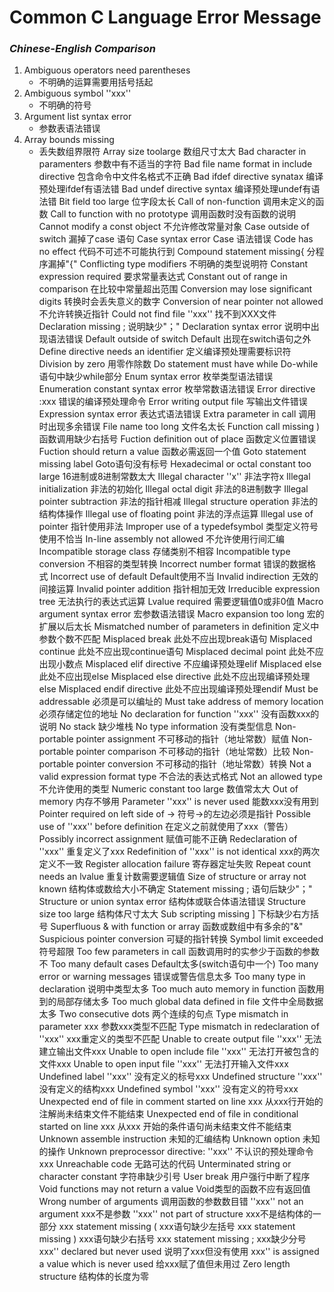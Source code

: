 # **Common C Language Error Message**

### *Chinese-English Comparison*

1. Ambiguous operators need parentheses
	* 不明确的运算需要用括号括起
2. Ambiguous symbol ''xxx''
 	* 不明确的符号
3. Argument list syntax error
	* 参数表语法错误
4. Array bounds missing
	* 丢失数组界限符
Array size toolarge
数组尺寸太大
Bad character in paramenters
参数中有不适当的字符
Bad file name format in include directive
包含命令中文件名格式不正确
Bad ifdef directive synatax
编译预处理ifdef有语法错
Bad undef directive syntax
编译预处理undef有语法错
Bit field too large
位字段太长
Call of non-function
调用未定义的函数
Call to function with no prototype
调用函数时没有函数的说明
Cannot modify a const object
不允许修改常量对象
Case outside of switch
漏掉了case 语句
Case syntax error
Case 语法错误
Code has no effect
代码不可述不可能执行到
Compound statement missing{
分程序漏掉"{"
Conflicting type modifiers
不明确的类型说明符
Constant expression required
要求常量表达式
Constant out of range in comparison
在比较中常量超出范围
Conversion may lose significant digits
转换时会丢失意义的数字
Conversion of near pointer not allowed
不允许转换近指针
Could not find file ''xxx''
找不到XXX文件
Declaration missing ;
说明缺少"；"
Declaration syntax error
说明中出现语法错误
Default outside of switch
Default 出现在switch语句之外
Define directive needs an identifier
定义编译预处理需要标识符
Division by zero
用零作除数
Do statement must have while
Do-while语句中缺少while部分
Enum syntax error
枚举类型语法错误
Enumeration constant syntax error
枚举常数语法错误
Error directive :xxx
错误的编译预处理命令
Error writing output file
写输出文件错误
Expression syntax error
表达式语法错误
Extra parameter in call
调用时出现多余错误
File name too long
文件名太长
Function call missing )
函数调用缺少右括号
Fuction definition out of place
函数定义位置错误
Fuction should return a value
函数必需返回一个值
Goto statement missing label
Goto语句没有标号
Hexadecimal or octal constant too large
16进制或8进制常数太大
Illegal character ''x''
非法字符x
Illegal initialization
非法的初始化
Illegal octal digit
非法的8进制数字
Illegal pointer subtraction
非法的指针相减
Illegal structure operation
非法的结构体操作
Illegal use of floating point
非法的浮点运算
Illegal use of pointer
指针使用非法
Improper use of a typedefsymbol
类型定义符号使用不恰当
In-line assembly not allowed
不允许使用行间汇编
Incompatible storage class
存储类别不相容
Incompatible type conversion
不相容的类型转换
Incorrect number format
错误的数据格式
Incorrect use of default
Default使用不当
Invalid indirection
无效的间接运算
Invalid pointer addition
指针相加无效
Irreducible expression tree
无法执行的表达式运算
Lvalue required
需要逻辑值0或非0值
Macro argument syntax error
宏参数语法错误
Macro expansion too long
宏的扩展以后太长
Mismatched number of parameters in definition
定义中参数个数不匹配
Misplaced break
此处不应出现break语句
Misplaced continue
此处不应出现continue语句
Misplaced decimal point
此处不应出现小数点
Misplaced elif directive
不应编译预处理elif
Misplaced else
此处不应出现else
Misplaced else directive
此处不应出现编译预处理else
Misplaced endif directive
此处不应出现编译预处理endif
Must be addressable
必须是可以编址的
Must take address of memory location
必须存储定位的地址
No declaration for function ''xxx''
没有函数xxx的说明
No stack
缺少堆栈
No type information
没有类型信息
Non-portable pointer assignment
不可移动的指针（地址常数）赋值
Non-portable pointer comparison
不可移动的指针（地址常数）比较
Non-portable pointer conversion
不可移动的指针（地址常数）转换
Not a valid expression format type
不合法的表达式格式
Not an allowed type
不允许使用的类型
Numeric constant too large
数值常太大
Out of memory
内存不够用
Parameter ''xxx'' is never used
能数xxx没有用到
Pointer required on left side of ->
符号->的左边必须是指针
Possible use of ''xxx'' before definition
在定义之前就使用了xxx（警告）
Possibly incorrect assignment
赋值可能不正确
Redeclaration of ''xxx''
重复定义了xxx
Redefinition of ''xxx'' is not identical
xxx的两次定义不一致
Register allocation failure
寄存器定址失败
Repeat count needs an lvalue
重复计数需要逻辑值
Size of structure or array not known
结构体或数给大小不确定
Statement missing ;
语句后缺少"；"
Structure or union syntax error
结构体或联合体语法错误
Structure size too large
结构体尺寸太大
Sub scripting missing ]
下标缺少右方括号
Superfluous & with function or array
函数或数组中有多余的"&"
Suspicious pointer conversion
可疑的指针转换
Symbol limit exceeded
符号超限
Too few parameters in call
函数调用时的实参少于函数的参数不
Too many default cases
Default太多(switch语句中一个)
Too many error or warning messages
错误或警告信息太多
Too many type in declaration
说明中类型太多
Too much auto memory in function
函数用到的局部存储太多
Too much global data defined in file
文件中全局数据太多
Two consecutive dots
两个连续的句点
Type mismatch in parameter xxx
参数xxx类型不匹配
Type mismatch in redeclaration of ''xxx''
xxx重定义的类型不匹配
Unable to create output file ''xxx''
无法建立输出文件xxx
Unable to open include file ''xxx''
无法打开被包含的文件xxx
Unable to open input file ''xxx''
无法打开输入文件xxx
Undefined label ''xxx''
没有定义的标号xxx
Undefined structure ''xxx''
没有定义的结构xxx
Undefined symbol ''xxx''
没有定义的符号xxx
Unexpected end of file in comment started on line xxx
从xxx行开始的注解尚未结束文件不能结束
Unexpected end of file in conditional started on line xxx
从xxx 开始的条件语句尚未结束文件不能结束
Unknown assemble instruction
未知的汇编结构
Unknown option
未知的操作
Unknown preprocessor directive: ''xxx''
不认识的预处理命令xxx
Unreachable code
无路可达的代码
Unterminated string or character constant
字符串缺少引号
User break
用户强行中断了程序
Void functions may not return a value
Void类型的函数不应有返回值
Wrong number of arguments
调用函数的参数数目错
''xxx'' not an argument
xxx不是参数
''xxx'' not part of structure
xxx不是结构体的一部分
xxx statement missing (
xxx语句缺少左括号
xxx statement missing )
xxx语句缺少右括号
xxx statement missing ;
xxx缺少分号
xxx'' declared but never used
说明了xxx但没有使用
xxx'' is assigned a value which is never used
给xxx赋了值但未用过
Zero length structure
结构体的长度为零
